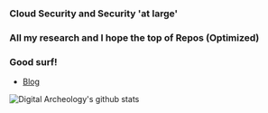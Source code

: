 ### Cloud Security and Security 'at large'
### All my research and I hope the top of Repos (Optimized)
### Good surf!

- [Blog](https://#)

![Digital Archeology's github stats](https://github-readme-stats.vercel.app/api?username=digitalarche&show_icons=true&title_color=fff&icon_color=79ff97&text_color=9f9f9f&bg_color=151515)



<!--
**digitalarche/digitalarche** is a ✨ _special_ ✨ repository because its `README.md` (this file) appears on your GitHub profile.

Here are some ideas to get you started:

- 🔭 I’m currently working on ...
- 🌱 I’m currently learning ...
- 👯 I’m looking to collaborate on ...
- 🤔 I’m looking for help with ...
- 💬 Ask me about ...
- 📫 How to reach me: ...
- 😄 Pronouns: ...
- ⚡ Fun fact: ...
-->
